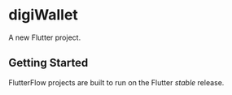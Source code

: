 # digiWallet

A new Flutter project.

## Getting Started

FlutterFlow projects are built to run on the Flutter _stable_ release.
